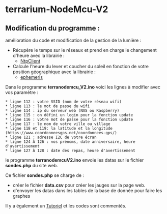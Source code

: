 # terrarium-NodeMcu-V2

## Modification du programme :

amélioration du code et modification de la gestion de la lumière :

* Récupère le temps sur le réseaux et prend en charge le changement d'heure avec la librairie :
	* [NtpClient](https://github.com/gmag11/NtpClient/archive/master.zip)
* Calcule l'heure du lever et coucher du soleil en fonction de votre position géographique avec la librairie :
	* [ephemeris](https://github.com/MarScaper/ephemeris.git)
	
Dans le programme **terranodemcu_V2.ino** voici les lignes à modifier avec vos paramètre :

    * ligne 112 : votre SSID (nom de votre réseau wifi)
    * ligne 113 : le mot de passe du wifi
    * ligne 114 : ip du serveur web (NAS ou Raspberry)
    * ligne 115 : on défini un login pour la fonction update
    * ligne 116 : votre mot de passe pour la fonction update
    * ligne 117 : le nom de votre ville ou village
    * ligne 118 et 119: la latitude et la longitude (https://www.coordonneesgps.net/coordonnees-gps/)
    * ligne 121 : adresse I2C de votre écran
    * ligne 124 À 126 : vos prénoms, date anniversaire, heure d'avertissement
    * ligne 127 À 128 : date des repas, heure d'avertissement



le programme **terranodemcuV2.ino** envoie les datas sur le fichier **sondes.php** du site web.

Ce fichier **sondes.php** se charge de :

* créer le fichier **data.csv** pour créer les jauges sur la page web.
* d'envoyer les datas dans les tables de la base de donnée pour faire les graphes

Il y a également un [Tutoriel](http://nasfamilyone.synology.me/tuto&co/tutoriels/tuto-terranodemcuV2/) et les codes sont commentés.
